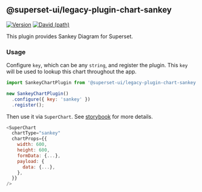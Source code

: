 ## @superset-ui/legacy-plugin-chart-sankey

[![Version](https://img.shields.io/npm/v/@superset-ui/legacy-plugin-chart-sankey.svg?style=flat-square)](https://img.shields.io/npm/v/@superset-ui/legacy-plugin-chart-sankey.svg?style=flat-square)
[![David (path)](https://img.shields.io/david/apache-superset/superset-ui.svg?path=packages%2Fsuperset-ui-legacy-plugin-chart-sankey&style=flat-square)](https://david-dm.org/apache-superset/superset-ui?path=packages/superset-ui-legacy-plugin-chart-sankey)

This plugin provides Sankey Diagram for Superset.

### Usage

Configure `key`, which can be any `string`, and register the plugin. This `key` will be used to lookup this chart throughout the app.

```js
import SankeyChartPlugin from '@superset-ui/legacy-plugin-chart-sankey';

new SankeyChartPlugin()
  .configure({ key: 'sankey' })
  .register();
```

Then use it via `SuperChart`. See [storybook](https://apache-superset.github.io/superset-ui-legacy/?selectedKind=plugin-chart-sankey) for more details.

```js
<SuperChart
  chartType="sankey"
  chartProps={{
    width: 600,
    height: 600,
    formData: {...},
    payload: {
      data: {...},
    },
  }}
/>
```
